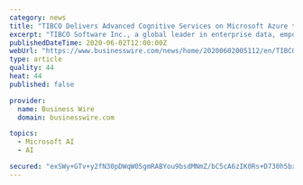 ```yaml
---
category: news
title: "TIBCO Delivers Advanced Cognitive Services on Microsoft Azure to Joint Customers"
excerpt: "TIBCO Software Inc., a global leader in enterprise data, empowers its customers to connect, unify, and confidently predict business outcomes, solving"
publishedDateTime: 2020-06-02T12:00:00Z
webUrl: "https://www.businesswire.com/news/home/20200602005112/en/TIBCO-Delivers-Advanced-Cognitive-Services-Microsoft-Azure"
type: article
quality: 44
heat: 44
published: false

provider:
  name: Business Wire
  domain: businesswire.com

topics:
  - Microsoft AI
  - AI

secured: "exSWy+GTv+y2fN30pDWqW05gmRABYou9bsdMNmZ/bC5cA6zIK0Rs+D730h5bxsBT5fdoA1ZBPZIm42ZLnevZEPxwVscVkCbIGrhDlhNSrRuy0aZbSNfLp2fP5dWQwDGfFALJOtTQDH5vMKYx0yzJczdi/0yBlOiu1DDM/le4j70dI0OxA4nq/ucV7pNkmhR8Y9MrEwPwPN+rKvzXk77kYNhXmPHKaStqSRxoxf12wnaKpvEhq5IWI0xcP3InfiVsk5RsC6cU2c49L5mKKJXlzVAMV4PljJcgH29m4MC5jzlaGIC58BKUwiXYAHuZCRbW;wnIPA74NiLKiEYEtbFnPjg=="
---
```


